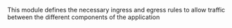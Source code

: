 This module defines the necessary ingress and egress rules to allow traffic between the different components of the application
